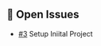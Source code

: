 ## 🚀 Open Issues

- [#3](https://github.com/tgilly93/Dinner_Generator_React/issues/3) Setup Iniital Project
